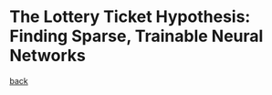 # The Lottery Ticket Hypothesis: Finding Sparse, Trainable Neural Networks

[back](https://github.com/YHJYH/Machine_Learning/blob/main/projects/Master_Thesis/papers/refs.md#content)
